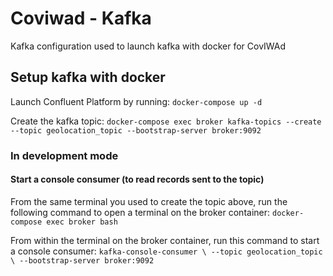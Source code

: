 # Coviwad - Kafka 

Kafka configuration used to launch kafka with docker for CovIWAd

## Setup kafka with docker

Launch Confluent Platform by running:
`docker-compose up -d`

Create the kafka topic:
`docker-compose exec broker kafka-topics --create --topic geolocation_topic --bootstrap-server broker:9092`

### In development mode

#### Start a console consumer (to read records sent to the topic)
From the same terminal you used to create the topic above, run the following command to open a terminal on the broker container:
`docker-compose exec broker bash`

From within the terminal on the broker container, run this command to start a console consumer:
`kafka-console-consumer \
  --topic geolocation_topic \
  --bootstrap-server broker:9092`
